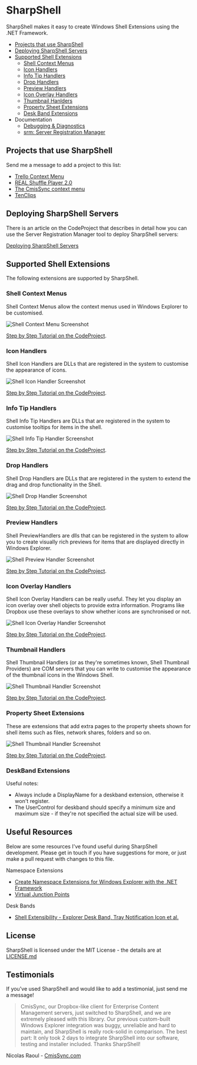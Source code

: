 SharpShell
==========

SharpShell makes it easy to create Windows Shell Extensions using the .NET Framework.

 - [Projects that use SharpShell](#projects-that-use-sharpshell)
 - [Deploying SharpShell Servers](#deploying-sharpshell-servers)
 - [Supported Shell Extensions](#supported-shell-extensions)
   - [Shell Context Menus](#shell-context-menus)
   - [Icon Handlers](#icon-handlers)
   - [Info Tip Handlers](#info-tip-handlers)
   - [Drop Handlers](#drop-handlers)
   - [Preview Handlers](#preview-handlers)
   - [Icon Overlay Handlers](#icon-overlay-handlers)
   - [Thumbnail Hanlders](#thumnnail-handlers)
   - [Property Sheet Extensions](#property-sheet-extensions)
   - [Desk Band Extensions](#deskband-extensions)
 - Documentation
   - [Debugging & Diagnostics](https://github.com/dwmkerr/sharpshell/wiki/Debugging-&-Diagnostics)
   - [srm: Server Registration Manager](https://github.com/dwmkerr/sharpshell/wiki/srm:-Server-Registration-Manager)

Projects that use SharpShell
----------------------------

Send me a message to add a project to this list:

 - [Trello Context Menu](https://github.com/GeorgeHahn/TrelloContextMenu)
 - [REAL Shuffle Player 2.0](http://hig.bplaced.net/en/)
 - [The CmisSync context menu](http://aegif-labo.blogspot.jp/2014/08/the-cmissync-context-menu-check-out.html)
 - [TenClips](http://www.paludour.net/TenClips.html)

Deploying SharpShell Servers
----------------------------

There is an article on the CodeProject that describes in detail how you can use the Server Registration Manager tool 
to deploy SharpShell servers:

[Deploying SharpShell Servers](http://www.codeproject.com/Articles/653780/NET-Shell-Extensions-Deploying-SharpShell-Servers)

## Supported Shell Extensions

The following extensions are supported by SharpShell.

### Shell Context Menus

Shell Context Menus allow the context menus used in Windows Explorer to be customised.

![Shell Context Menu Screenshot](https://raw.github.com/dwmkerr/sharpshell/master/Assets/Screenshots/contextmenu.png)

[Step by Step Tutorial on the CodeProject](http://www.codeproject.com/Articles/512956/NET-Shell-Extensions-Shell-Context-Menus).

### Icon Handlers

Shell Icon Handlers are DLLs that are registered in the system to customise the appearance of icons.

![Shell Icon Handler Screenshot](https://raw.github.com/dwmkerr/sharpshell/master/Assets/Screenshots/iconhandler.png)

[Step by Step Tutorial on the CodeProject](http://www.codeproject.com/Articles/522665/NET-Shell-Extensions-Shell-Icon-Handlers).

### Info Tip Handlers

Shell Info Tip Handlers are DLLs that are registered in the system to customise tooltips for items in the shell.

![Shell Info Tip Handler Screenshot](https://raw.github.com/dwmkerr/sharpshell/master/Assets/Screenshots/infotiphandler.png)

[Step by Step Tutorial on the CodeProject](http://www.codeproject.com/Articles/527058/NET-Shell-Extensions-Shell-Info-Tip-Handlers).

### Drop Handlers

Shell Drop  Handlers are DLLs that are registered in the system to extend the drag and drop functionality in the Shell. 

![Shell Drop Handler Screenshot](https://raw.github.com/dwmkerr/sharpshell/master/Assets/Screenshots/dorphandler.png)

[Step by Step Tutorial on the CodeProject](http://www.codeproject.com/Articles/529515/NET-Shell-Extensions-Shell-Drop-Handlers).

### Preview Handlers

Shell PreviewHandlers are dlls that can be registered in the system to allow you to create visually rich previews for items that are displayed directly in Windows Explorer. 

![Shell Preview Handler Screenshot](https://raw.github.com/dwmkerr/sharpshell/master/Assets/Screenshots/previewhandler.png)

[Step by Step Tutorial on the CodeProject](http://www.codeproject.com/Articles/533948/NET-Shell-Extensions-Shell-Preview-Handlers).

### Icon Overlay Handlers

Shell Icon Overlay Handlers can be really useful. They let you display an icon overlay over shell objects to provide extra information. Programs like Dropbox use these overlays to show whether icons are synchronised or not.

![Shell Icon Overlay Handler Screenshot](https://raw.github.com/dwmkerr/sharpshell/master/Assets/Screenshots/overlayhandler.png)

[Step by Step Tutorial on the CodeProject](http://www.codeproject.com/Articles/545781/NET-Shell-Extensions-Shell-Icon-Overlay-Handlers).

### Thumbnail Handlers

Shell Thumbnail Handlers (or as they're sometimes known, Shell Thumbnail Providers) are COM servers that you can write to customise the appearance of the thumbnail icons in the Windows Shell. 

![Shell Thumbnail Handler Screenshot](https://raw.github.com/dwmkerr/sharpshell/master/Assets/Screenshots/thumbnailhandler.jpg)

[Step by Step Tutorial on the CodeProject](http://www.codeproject.com/Articles/563114/NET-Shell-Extensions-Shell-Thumbnail-Handlers).

### Property Sheet Extensions

These are extensions that add extra pages to the property sheets shown for shell items such as files, network shares, folders and so on.
 
![Shell Thumbnail Handler Screenshot](https://raw.github.com/dwmkerr/sharpshell/master/Assets/Screenshots/propertysheetextensions.png)

[Step by Step Tutorial on the CodeProject](http://www.codeproject.com/Articles/573392/NET-Shell-Extensions-Shell-Property-Sheets).

### DeskBand Extensions

Useful notes:

* Always include a DisplayName for a deskband extension, otherwise it won't register.
* The UserControl for deskband should specify a minimum size and maximum size - if they're
  not specified the actual size will be used.

Useful Resources
----------------

Below are some resources I've found useful during SharpShell development. Please get in touch if you have suggestions
for more, or just make a pull request with changes to this file.

Namespace Extensions
* [Create Namespace Extensions for Windows Explorer with the .NET Framework](http://msdn.microsoft.com/en-us/magazine/cc188741.aspx)
* [Virtual Junction Points](http://msdn.microsoft.com/en-us/library/windows/desktop/cc144096.aspx)

Desk Bands
* [Shell Extensibility - Explorer Desk Band, Tray Notification Icon et al.](http://www.codeproject.com/Articles/39189/Shell-Extensibility-Explorer-Desk-Band-Tray-Notifi)

License
-------

SharpShell is licensed under the MIT License - the details are at [LICENSE.md](https://raw.github.com/dwmkerr/sharpshell/master/LICENSE.md)

Testimonials
------------

If you've used SharpShell and would like to add a testimonial, just send me a message!

> CmisSync, our Dropbox-like client for Enterprise Content Management servers, just switched to SharpShell, 
> and we are extremely pleased with this library. Our previous custom-built Windows Explorer integration 
> was buggy, unreliable and hard to maintain, and SharpShell is really rock-solid in comparison. The best 
> part: It only took 2 days to integrate SharpShell into our software, testing and installer included. 
> Thanks SharpShell!

Nicolas Raoul - [CmisSync.com](http://CmisSync.com)
